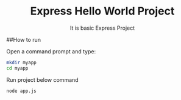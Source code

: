 <div align="center"> <h1> Express Hello World Project </h1>  </div>
<div align='center'> It is basic  Express Project</div>


 ##How to run 

 Open a command prompt and type:
 
 ```bash
 mkdir myapp
 cd myapp
 ```
  
 Run project below command
 ```bash
 node app.js
 ```
 
